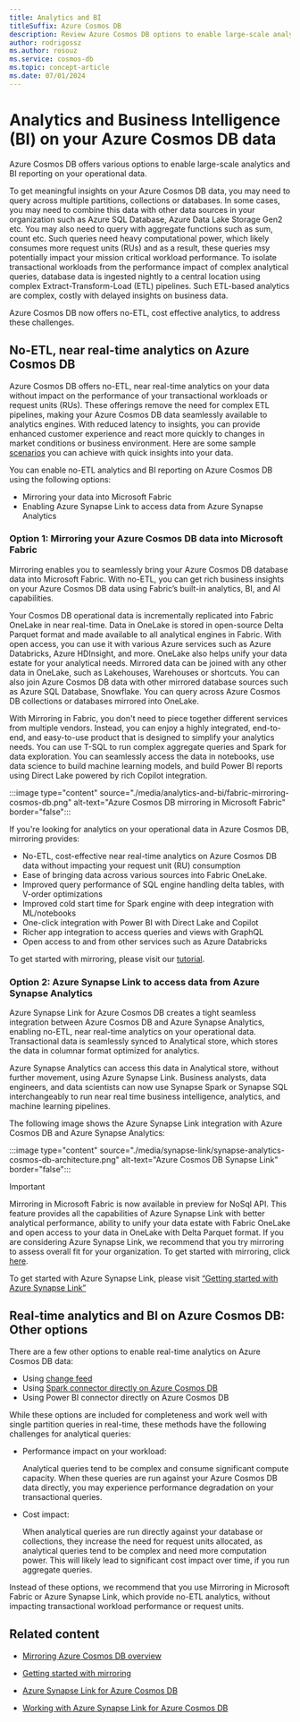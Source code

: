 ```yaml
---
title: Analytics and BI
titleSuffix: Azure Cosmos DB
description: Review Azure Cosmos DB options to enable large-scale analytics and BI reporting on your operational data.
author: rodrigossz
ms.author: rosouz
ms.service: cosmos-db
ms.topic: concept-article
ms.date: 07/01/2024
---
```


# Analytics and Business Intelligence (BI) on your Azure Cosmos DB data

Azure Cosmos DB offers various options to enable large-scale analytics and BI reporting on your operational data.

To get meaningful insights on your Azure Cosmos DB data, you may need to query across multiple partitions, collections or databases. In some cases, you may need to combine this data with other data sources in your organization such as Azure SQL Database, Azure Data Lake Storage Gen2 etc. You may also need to query with aggregate functions such as sum, count etc. Such queries need heavy computational power, which likely consumes more request units (RUs) and as a result, these queries msy potentially impact your mission critical workload performance. To isolate transactional workloads from the performance impact of complex analytical queries, database data is ingested nightly to a central location using complex Extract-Transform-Load (ETL) pipelines. Such ETL-based analytics are complex, costly with delayed insights on business data.

Azure Cosmos DB now offers no-ETL, cost effective analytics, to address these challenges. 

## No-ETL, near real-time analytics on Azure Cosmos DB
Azure Cosmos DB offers no-ETL, near real-time analytics on your data without impact on the performance of your transactional workloads or request units (RUs). These offerings remove the need for complex ETL pipelines, making your Azure Cosmos DB data seamlessly available to analytics engines. With reduced latency to insights, you can provide enhanced customer experience and react more quickly to changes in market conditions or business environment. Here are some sample [scenarios](synapse-link-use-cases.md) you can achieve with quick insights into your data. 
 
 You can enable no-ETL analytics and BI reporting on Azure Cosmos DB using the following options:

* Mirroring your data into Microsoft Fabric
* Enabling Azure Synapse Link to access data from Azure Synapse Analytics

### Option 1: Mirroring your Azure Cosmos DB data into Microsoft Fabric

Mirroring enables you to seamlessly bring your Azure Cosmos DB database data into Microsoft Fabric. With no-ETL, you can get rich business insights on your Azure Cosmos DB data using Fabric’s built-in analytics, BI, and AI capabilities.

Your Cosmos DB operational data is incrementally replicated into Fabric OneLake in near real-time. Data in OneLake is stored in open-source Delta Parquet format and made available to all analytical engines in Fabric. With open access, you can use it with various Azure services such as Azure Databricks, Azure HDInsight, and more. OneLake also helps unify your data estate for your analytical needs. Mirrored data can be joined with any other data in OneLake, such as Lakehouses, Warehouses or shortcuts. You can also join Azure Cosmos DB data with other mirrored database sources such as Azure SQL Database, Snowflake.
You can query across Azure Cosmos DB collections or databases mirrored into OneLake. 

With Mirroring in Fabric, you don't need to piece together different services from multiple vendors. Instead, you can enjoy a highly integrated, end-to-end, and easy-to-use product that is designed to simplify your analytics needs.
You can use T-SQL to run complex aggregate queries and Spark for data exploration. You can seamlessly access the data in notebooks, use data science to build machine learning models, and build Power BI reports using Direct Lake powered by rich Copilot integration.

:::image type="content" source="./media/analytics-and-bi/fabric-mirroring-cosmos-db.png" alt-text="Azure Cosmos DB mirroring in Microsoft Fabric" border="false":::

If you're looking for analytics on your operational data in Azure Cosmos DB, mirroring provides:
* No-ETL, cost-effective near real-time analytics on Azure Cosmos DB data without impacting your request unit (RU) consumption
* Ease of bringing data across various sources into Fabric OneLake.
* Improved query performance of SQL engine handling delta tables, with V-order optimizations
* Improved cold start time for Spark engine with deep integration with ML/notebooks
* One-click integration with Power BI with Direct Lake and Copilot
* Richer app integration to access queries and views with GraphQL
* Open access to and from other services such as Azure Databricks

To get started with mirroring, please visit our [tutorial](/fabric/database/mirrored-database/azure-cosmos-db-tutorial?context=/azure/cosmos-db/context/context).  

### Option 2: Azure Synapse Link to access data from Azure Synapse Analytics
Azure Synapse Link for Azure Cosmos DB creates a tight seamless integration between Azure Cosmos DB and Azure Synapse Analytics, enabling no-ETL, near real-time analytics on your operational data. 
Transactional data is seamlessly synced to Analytical store, which stores the data in columnar format optimized for analytics. 

Azure Synapse Analytics can access this data in Analytical store, without further movement, using Azure Synapse Link. Business analysts, data engineers, and data scientists can now use Synapse Spark or Synapse SQL interchangeably to run near real time business intelligence, analytics, and machine learning pipelines. 

The following image shows the Azure Synapse Link integration with Azure Cosmos DB and Azure Synapse Analytics:

:::image type="content" source="./media/synapse-link/synapse-analytics-cosmos-db-architecture.png" alt-text="Azure Cosmos DB Synapse Link" border="false":::

 > [!IMPORTANT]
 > Mirroring in Microsoft Fabric is now available in preview for NoSql API. This feature provides all the capabilities of Azure Synapse Link with better analytical performance, ability to unify your data estate with Fabric OneLake and open access to your data in OneLake with Delta Parquet format. If you are considering Azure Synapse Link, we recommend that you try mirroring to assess overall fit for your organization. To get started with mirroring, click [here](/fabric/database/mirrored-database/azure-cosmos-db?context=/azure/cosmos-db/context/context). 

To get started with Azure Synapse Link, please visit [“Getting started with Azure Synapse Link”](synapse-link.md)


## Real-time analytics and BI on Azure Cosmos DB: Other options 
There are a few other options to enable real-time analytics on Azure Cosmos DB data: 
* Using [change feed](nosql/changefeed-ecommerce-solution.md)
* Using [Spark connector directly on Azure Cosmos DB](nosql/tutorial-spark-connector.md)
* Using Power BI connector directly on Azure Cosmos DB

While these options are included for completeness and work well with single partition queries in real-time, these methods have the following challenges for analytical queries:
* Performance impact on your workload:

   Analytical queries tend to be complex and consume significant compute capacity. When these queries are run against your Azure Cosmos DB data directly, you may experience performance degradation on your transactional queries. 
* Cost impact: 
 
  When analytical queries are run directly against your database or collections, they increase the need for request units allocated, as analytical queries tend to be complex and need more computation power. This will likely lead to significant cost impact over time, if you run aggregate queries. 

Instead of these options, we recommend that you use Mirroring in Microsoft Fabric or Azure Synapse Link, which provide no-ETL analytics, without impacting transactional workload performance or request units.

## Related content

* [Mirroring Azure Cosmos DB overview](/fabric/database/mirrored-database/azure-cosmos-db?context=/azure/cosmos-db/context/context)

* [Getting started with mirroring](/fabric/database/mirrored-database/azure-cosmos-db-tutorial?context=/azure/cosmos-db/context/context)

* [Azure Synapse Link for Azure Cosmos DB](synapse-link.md) 

* [Working with Azure Synapse Link for Azure Cosmos DB](configure-synapse-link.md)


